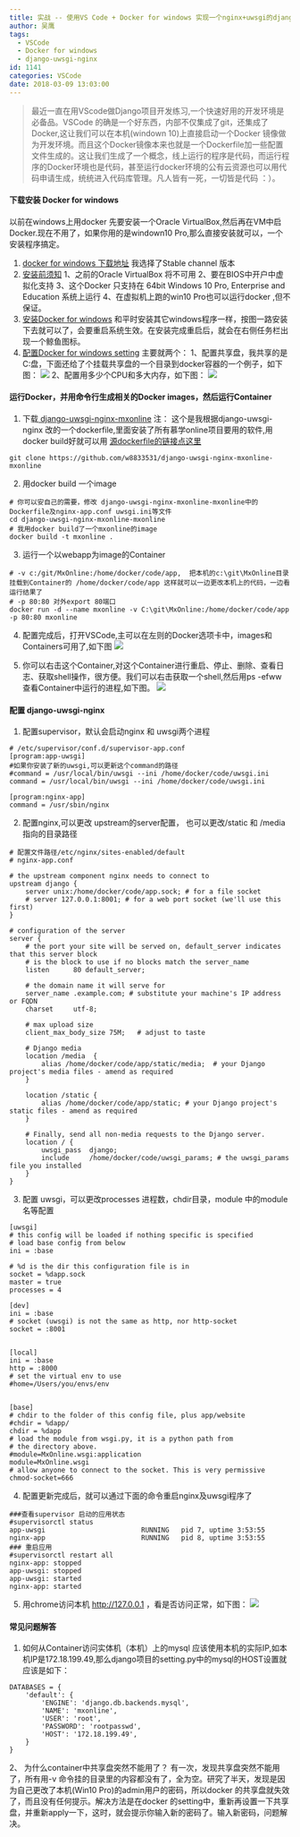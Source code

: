 ```yaml
---
title: 实战 -- 使用VS Code + Docker for windows 实现一个nginx+uwsgi的django快速开发环境
author: 吴鹰
tags:
  - VSCode
  - Docker for windows
  - django-uwsgi-nginx
id: 1141
categories: VSCode
date: 2018-03-09 13:03:00
---
```

>最近一直在用VScode做Django项目开发练习,一个快速好用的开发环境是必备品。VSCode 的确是一个好东西，内部不仅集成了git，还集成了Docker,这让我们可以在本机(windown 10)上直接启动一个Docker 镜像做为开发环境。而且这个Docker镜像本来也就是一个Dockerfile加一些配置文件生成的。这让我们生成了一个概念，线上运行的程序是代码，而运行程序的Docker环境也是代码，甚至运行docker环境的公有云资源也可以用代码申请生成，统统进入代码库管理。凡人皆有一死，一切皆是代码 ：）。


#### 下载安装 Docker for windows
以前在windows上用docker 先要安装一个Oracle VirtualBox,然后再在VM中启Docker.现在不用了，如果你用的是windown10 Pro,那么直接安装就可以，一个安装程序搞定。
1. [docker for windows 下载地址](https://docs.docker.com/docker-for-windows/install/#download-docker-for-windows)
我选择了Stable channel 版本
2. [安装前须知](https://docs.docker.com/docker-for-windows/install/#what-to-know-before-you-install)
    1、之前的Oracle VirtualBox 将不可用
    2、要在BIOS中开户中虚拟化支持
    3、这个Docker 只支持在 64bit Windows 10 Pro, Enterprise and Education 系统上运行
    4、在虚拟机上跑的win10 Pro也可以运行docker ,但不保证。
3. [安装Docker for windows](https://docs.docker.com/docker-for-windows/install/#install-docker-for-windows)
    和平时安装其它windows程序一样，按图一路安装下去就可以了，会要重启系统生效。在安装完成重启后，就会在右侧任务栏出现一个鲸鱼图标。
4. [配置Docker for windows setting](https://docs.docker.com/docker-for-windows/#docker-settings)
    主要就两个：
    1、配置共享盘，我共享的是C:盘，下面还给了个挂载共享盘的一个目录到docker容器的一个例子，如下图：
    ![](/images/2018-03-09-17-20-19.png)
    2、配置用多少个CPU和多大内存，如下图：
![](/images/2018-03-09-17-22-37.png)
#### 运行Docker，并用命令行生成相关的Docker images，然后运行Container
1. 下载[ django-uwsgi-nginx-mxonline](https://github.com/w8833531/django-uwsgi-nginx-mxonline-mxonline) 
    注： 这个是我根据django-uwsgi-nginx 改的一个dockerfile,里面安装了所有慕学online项目要用的软件,用docker build好就可以用
    [源dockerfile的链接点这里](https://github.com/dockerfiles/django-uwsgi-nginx)
```
git clone https://github.com/w8833531/django-uwsgi-nginx-mxonline-mxonline
```
2. 用docker build 一个image
```
# 你可以安自己的需要，修改 django-uwsgi-nginx-mxonline-mxonline中的Dockerfile及nginx-app.conf uwsgi.ini等文件
cd django-uwsgi-nginx-mxonline-mxonline
# 我用docker build了一个mxonline的image
docker build -t mxonline .
```
3. 运行一个以webapp为image的Container
```
# -v c:/git/MxOnline:/home/docker/code/app,  把本机的c:\git\MxOnline目录挂载到Container的 /home/docker/code/app 这样就可以一边更改本机上的代码，一边看运行结果了
# -p 80:80 对外export 80端口
docker run -d --name mxonline -v C:\git\MxOnline:/home/docker/code/app -p 80:80 mxonline
```

4. 配置完成后，打开VSCode,主可以在左则的Docker选项卡中，images和Containers可用了,如下图 
![](/images/2018-03-13-17-56-11.png)

5. 你可以右击这个Container,对这个Container进行重启、停止、删除、查看日志、获取shell操作，很方便。我们可以右击获取一个shell,然后用ps -efww 查看Container中运行的进程,如下图。
![](/images/2018-03-09-20-55-46.png)

#### 配置 django-uwsgi-nginx
1. 配置supervisor，默认会启动nginx 和 uwsgi两个进程
```
# /etc/supervisor/conf.d/supervisor-app.conf
[program:app-uwsgi]
#如果你安装了新的uwsgi,可以更新这个command的路径
#command = /usr/local/bin/uwsgi --ini /home/docker/code/uwsgi.ini
command = /usr/local/bin/uwsgi --ini /home/docker/code/uwsgi.ini

[program:nginx-app]
command = /usr/sbin/nginx
```
2. 配置nginx,可以更改 upstream的server配置， 也可以更改/static 和 /media指向的目录路径
```
# 配置文件路径/etc/nginx/sites-enabled/default
# nginx-app.conf

# the upstream component nginx needs to connect to
upstream django {
    server unix:/home/docker/code/app.sock; # for a file socket
    # server 127.0.0.1:8001; # for a web port socket (we'll use this first)
}

# configuration of the server
server {
    # the port your site will be served on, default_server indicates that this server block
    # is the block to use if no blocks match the server_name
    listen      80 default_server;

    # the domain name it will serve for
    server_name .example.com; # substitute your machine's IP address or FQDN
    charset     utf-8;

    # max upload size
    client_max_body_size 75M;   # adjust to taste

    # Django media
    location /media  {
        alias /home/docker/code/app/static/media;  # your Django project's media files - amend as required
    }

    location /static {
        alias /home/docker/code/app/static; # your Django project's static files - amend as required
    }

    # Finally, send all non-media requests to the Django server.
    location / {
        uwsgi_pass  django;
        include     /home/docker/code/uwsgi_params; # the uwsgi_params file you installed
    }
}
```
3. 配置 uwsgi，可以更改processes 进程数，chdir目录，module 中的module名等配置
```
[uwsgi]
# this config will be loaded if nothing specific is specified
# load base config from below
ini = :base

# %d is the dir this configuration file is in
socket = %dapp.sock
master = true
processes = 4

[dev]
ini = :base
# socket (uwsgi) is not the same as http, nor http-socket
socket = :8001


[local]
ini = :base
http = :8000
# set the virtual env to use
#home=/Users/you/envs/env


[base]
# chdir to the folder of this config file, plus app/website
#chdir = %dapp/
chdir = %dapp
# load the module from wsgi.py, it is a python path from
# the directory above.
#module=MxOnline.wsgi:application
module=MxOnline.wsgi
# allow anyone to connect to the socket. This is very permissive
chmod-socket=666
```

4. 配置更新完成后，就可以通过下面的命令重启nginx及uwsgi程序了
```
###查看supervisor 启动的应用状态
#supervisorctl status
app-uwsgi                        RUNNING   pid 7, uptime 3:53:55
nginx-app                        RUNNING   pid 8, uptime 3:53:55
### 重启应用
#supervisorctl restart all
nginx-app: stopped
app-uwsgi: stopped
app-uwsgi: started
nginx-app: started
```
5. 用chrome访问本机 http://127.0.0.1 ，看是否访问正常，如下图：
![](/images/2018-03-12-14-16-43.png)

#### 常见问题解答
1. 如何从Container访问实体机（本机）上的mysql
应该使用本机的实际IP,如本机IP是172.18.199.49,那么django项目的setting.py中的mysql的HOST设置就应该是如下：
```
DATABASES = {
    'default': {
        'ENGINE': 'django.db.backends.mysql',
        'NAME': 'mxonline',
        'USER': 'root',
        'PASSWORD': 'rootpasswd',
        'HOST': '172.18.199.49',
    }
}
```
2、 为什么container中共享盘突然不能用了？
    有一次，发现共享盘突然不能用了，所有用-v 命令挂的目录里的内容都没有了，全为空。研究了半天，发现是因为自己更改了本机(Win10 Pro)的admin用户的密码，所以docker 的共享盘就失效了，而且没有任何提示。解决方法是在docker 的setting中，重新再设置一下共享盘，并重新apply一下，这时，就会提示你输入新的密码了。输入新密码，问题解决。
    